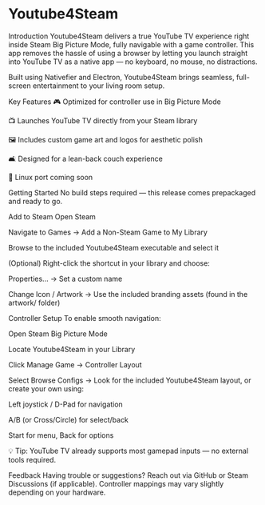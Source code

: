 # Youtube4Steam

Introduction
Youtube4Steam delivers a true YouTube TV experience right inside Steam Big Picture Mode, fully navigable with a game controller. This app removes the hassle of using a browser by letting you launch straight into YouTube TV as a native app — no keyboard, no mouse, no distractions.

Built using Nativefier and Electron, Youtube4Steam brings seamless, full-screen entertainment to your living room setup.

Key Features
🎮 Optimized for controller use in Big Picture Mode

📺 Launches YouTube TV directly from your Steam library

🖼️ Includes custom game art and logos for aesthetic polish

🛋️ Designed for a lean-back couch experience

🐧 Linux port coming soon

Getting Started
No build steps required — this release comes prepackaged and ready to go.

Add to Steam
Open Steam

Navigate to Games → Add a Non-Steam Game to My Library

Browse to the included Youtube4Steam executable and select it

(Optional) Right-click the shortcut in your library and choose:

Properties... → Set a custom name

Change Icon / Artwork → Use the included branding assets (found in the artwork/ folder)

Controller Setup
To enable smooth navigation:

Open Steam Big Picture Mode

Locate Youtube4Steam in your Library

Click Manage Game → Controller Layout

Select Browse Configs → Look for the included Youtube4Steam layout, or create your own using:

Left joystick / D-Pad for navigation

A/B (or Cross/Circle) for select/back

Start for menu, Back for options

💡 Tip: YouTube TV already supports most gamepad inputs — no external tools required.

Feedback
Having trouble or suggestions? Reach out via GitHub or Steam Discussions (if applicable). Controller mappings may vary slightly depending on your hardware.
